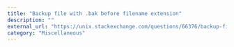 ```yaml
---
title: "Backup file with .bak before filename extension"
description: ""
external_url: "https://unix.stackexchange.com/questions/66376/backup-file-with-bak-before-filename-extension"
category: "Miscellaneous"
---
```

